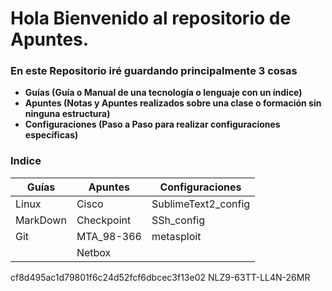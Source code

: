 Hola Bienvenido al repositorio de Apuntes.
==========================================

### En este Repositorio iré guardando principalmente 3 cosas 

- **Guías (Guía o Manual de una tecnología o lenguaje con un índice)**
- **Apuntes (Notas y Apuntes realizados sobre una clase o formación sin ninguna estructura)**
- **Configuraciones (Paso a Paso para realizar configuraciones específicas)**

### Indice

Guías |Apuntes |Configuraciones
---|---|---
Linux | Cisco | SublimeText2_config
MarkDown | Checkpoint | SSh_config
Git | MTA_98-366 | metasploit
 | | Netbox

cf8d495ac1d79801f6c24d52fcf6dbcec3f13e02
NLZ9-63TT-LL4N-26MR

